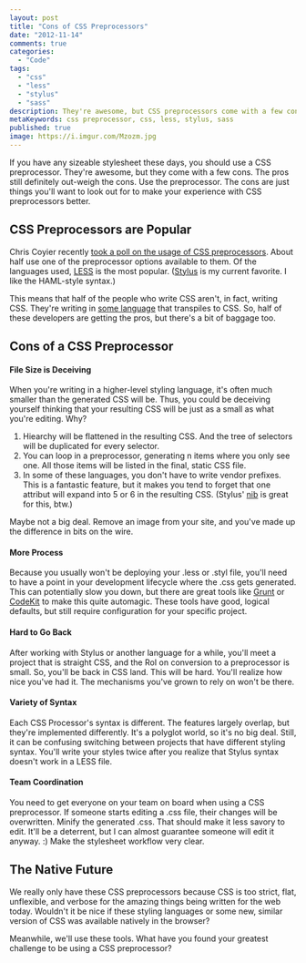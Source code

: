 ```yaml
---
layout: post
title: "Cons of CSS Preprocessors"
date: "2012-11-14"
comments: true
categories:
  - "Code"
tags:
  - "css"
  - "less"
  - "stylus"
  - "sass"
description: They're awesome, but CSS preprocessors come with a few cons.  Don't dump your preprocessor, just work through the cons.
metaKeywords: css preprocessor, css, less, stylus, sass
published: true
image: https://i.imgur.com/Mzozm.jpg
---
```


If you have any sizeable stylesheet these days, you should use a CSS preprocessor.  They're awesome, but they come with a few cons.  The pros still definitely out-weigh the cons.  Use the preprocessor.  The cons are just things you'll want to look out for to make your experience with CSS preprocessors better.

<!--more-->

## CSS Preprocessors are Popular

Chris Coyier recently [took a poll on the usage of CSS preprocessors](http://css-tricks.com/poll-results-popularity-of-css-preprocessors/).  About half use one of the preprocessor options available to them.  Of the languages used, [LESS](http://lesscss.org/) is the most popular.  ([Stylus](http://learnboost.github.com/stylus/) is my current favorite.  I like the HAML-style syntax.)

This means that half of the people who write CSS aren't, in fact, writing CSS.  They're writing in [some language](http://net.tutsplus.com/tutorials/html-css-techniques/sass-vs-less-vs-stylus-a-preprocessor-shootout/) that transpiles to CSS.  So, half of these developers are getting the pros, but there's a bit of baggage too.  

## Cons of a CSS Preprocessor

#### File Size is Deceiving

When you're writing in a higher-level styling language, it's often much smaller than the generated CSS will be.  Thus, you could be deceiving yourself thinking that your resulting CSS will be just as a small as what you're editing.  Why?  

1. Hiearchy will be flattened in the resulting CSS.  And the tree of selectors will be duplicated for every selector.
2. You can loop in a preprocessor, generating n items where you only see one.  All those items will be listed in the final, static CSS file.
3. In some of these languages, you don't have to write vendor prefixes.  This is a fantastic feature, but it makes you tend to forget that one attribut will expand into 5 or 6 in the resulting CSS. (Stylus' [nib](https://github.com/visionmedia/nib) is great for this, btw.)

Maybe not a big deal.  Remove an image from your site, and you've made up the difference in bits on the wire.

#### More Process

Because you usually won't be deploying your .less or .styl file, you'll need to have a point in your development lifecycle where the .css gets generated.  This can potentially slow you down, but there are great tools like [Grunt](https://github.com/gruntjs/grunt-contrib-stylus/) or [CodeKit](http://incident57.com/codekit/) to make this quite automagic.  These tools have good, logical defaults, but still require configuration for your specific project.

#### Hard to Go Back

After working with Stylus or another language for a while, you'll meet a project that is straight CSS, and the RoI on conversion to a preprocessor is small.  So, you'll be back in CSS land.  This will be hard.  You'll realize how nice you've had it.  The mechanisms you've grown to rely on won't be there.

#### Variety of Syntax

Each CSS Processor's syntax is different.  The features largely overlap, but they're implemented differently.  It's a polyglot world, so it's no big deal.  Still, it can be confusing switching between projects that have different styling syntax.  You'll write your styles twice after you realize that Stylus syntax doesn't work in a LESS file.

#### Team Coordination

You need to get everyone on your team on board when using a CSS preprocessor.  If someone starts editing a .css file, their changes will be overwritten.  Minify the generated .css.  That should make it less savory to edit.  It'll be a deterrent, but I can almost guarantee someone will edit it anyway. :)  Make the stylesheet workflow very clear.

## The Native Future

We really only have these CSS preprocessors because CSS is too strict, flat, unflexible, and verbose for the amazing things being written for the web today.  Wouldn't it be nice if these styling languages or some new, similar version of CSS was available natively in the browser?

Meanwhile, we'll use these tools.  What have you found your greatest challenge to be using a CSS preprocessor?
